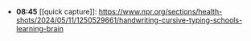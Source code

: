 - **08:45** [[quick capture]]:  https://www.npr.org/sections/health-shots/2024/05/11/1250529661/handwriting-cursive-typing-schools-learning-brain